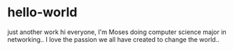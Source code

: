 # hello-world
just another work
hi everyone, I'm Moses doing computer science major in networking.. I love the passion we all have created to change the world..
